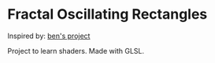 # Fractal Oscillating Rectangles

Inspired by: [ben's project](https://www.ktbyte.com/projects/project/129651/fractal-oscillating-rectangles?ref=20190106gonwild)

Project to learn shaders. Made with GLSL.
